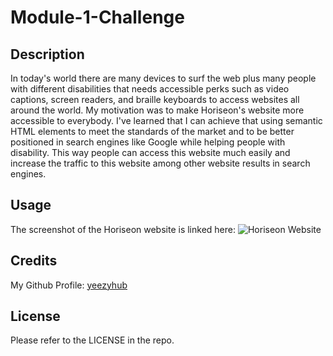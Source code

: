 # Module-1-Challenge

## Description

In today's world there are many devices to surf the web plus many people with different disabilities that needs accessible perks such as video captions, screen readers, and braille keyboards to access websites all around the world. My motivation was to make Horiseon's website more accessible to everybody. I've learned that I can achieve that using semantic HTML elements to meet the standards of the market and to be better positioned in search engines like Google while helping people with disability. This way people can access this website much easily and increase the traffic to this website among other website results in search engines.

## Usage
The screenshot of the Horiseon website is linked here:
![Horiseon Website](C:\Users\yigit\bootcamp\MSU-VIRT-FSF-PT-09-2022-U-LOLC\Module-1-Challenge\Develop\assets\images\Horiseon-website.png)

## Credits

My Github Profile: [yeezyhub](https://github.com/yeezyhub)

## License

Please refer to the LICENSE in the repo.